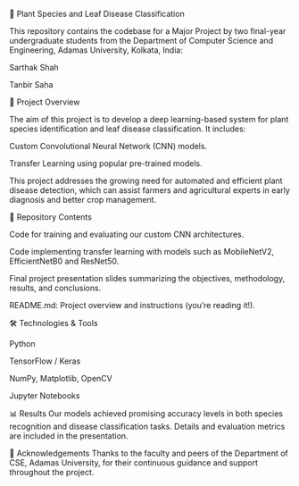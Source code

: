🌿 Plant Species and Leaf Disease Classification

This repository contains the codebase for a Major Project by two final-year undergraduate students from the Department of Computer Science and Engineering, Adamas University, Kolkata, India:

Sarthak Shah

Tanbir Saha

📌 Project Overview

The aim of this project is to develop a deep learning-based system for plant species identification and leaf disease classification. It includes:

Custom Convolutional Neural Network (CNN) models.

Transfer Learning using popular pre-trained models.

This project addresses the growing need for automated and efficient plant disease detection, which can assist farmers and agricultural experts in early diagnosis and better crop management.

📁 Repository Contents

Code for training and evaluating our custom CNN architectures.

Code implementing transfer learning with models such as MobileNetV2, EfficientNetB0 and ResNet50.

Final project presentation slides summarizing the objectives, methodology, results, and conclusions.

README.md: Project overview and instructions (you’re reading it!).

🛠️ Technologies & Tools

Python

TensorFlow / Keras

NumPy, Matplotlib, OpenCV

Jupyter Notebooks

📊 Results
Our models achieved promising accuracy levels in both species recognition and disease classification tasks. Details and evaluation metrics are included in the presentation.

🤝 Acknowledgements
Thanks to the faculty and peers of the Department of CSE, Adamas University, for their continuous guidance and support throughout the project.
